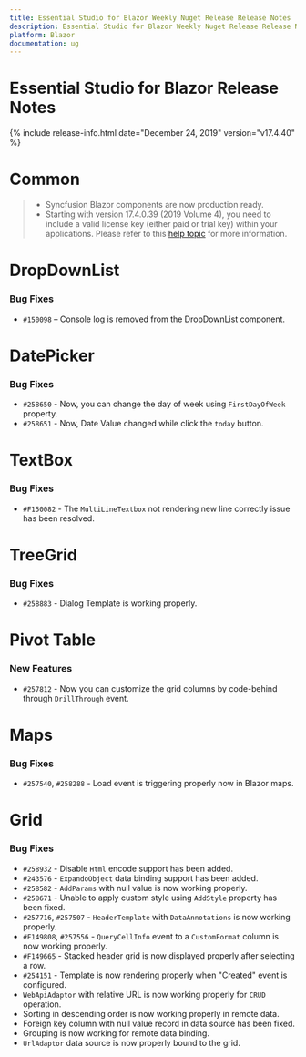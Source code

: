 ```yaml
---
title: Essential Studio for Blazor Weekly Nuget Release Release Notes  
description: Essential Studio for Blazor Weekly Nuget Release Release Notes  
platform: Blazor
documentation: ug
---
```


# Essential Studio for Blazor  Release Notes  

{% include release-info.html date="December 24, 2019"  version="v17.4.40" %} 

# Common

> * Syncfusion Blazor components are now production ready.
> * Starting with version 17.4.0.39 (2019 Volume 4), you need to include a valid license key (either paid or trial key) within your applications. Please refer to this [help topic](https://help.syncfusion.com/common/essential-studio/licensing/license-key#blazor) for more information.

# DropDownList

### Bug Fixes

- `#150098` – Console log is removed from the DropDownList component.

# DatePicker

### Bug Fixes

- `#258650` - Now, you can change the day of week using `FirstDayOfWeek` property.
- `#258651` - Now, Date Value changed while click the `today` button.

# TextBox

### Bug Fixes

- `#F150082` - The `MultiLineTextbox` not rendering new line correctly issue has been resolved.

# TreeGrid

### Bug Fixes

- `#258883` - Dialog Template is working properly.

# Pivot Table

### New Features

- `#257812` - Now you can customize the grid columns by code-behind through `DrillThrough` event.

# Maps

### Bug Fixes

- `#257540`, `#258288` - Load event is triggering properly now in Blazor maps.

# Grid

### Bug Fixes

- `#258932` - Disable `Html` encode support has been added.
- `#243576` - `ExpandoObject` data binding support has been added.
- `#258582` - `AddParams` with null value is now working properly.
- `#258671` - Unable to apply custom style using `AddStyle` property has been fixed.
- `#257716`, `#257507` - `HeaderTemplate` with `DataAnnotations` is now working properly.
- `#F149808`, `#257556` - `QueryCellInfo` event to a `CustomFormat` column is now working properly.
- `#F149665` - Stacked header grid is now displayed properly after selecting a row.
- `#254151` - Template is now rendering properly when "Created" event is configured.
- `WebApiAdaptor` with relative URL is now working properly for `CRUD` operation.
- Sorting in descending order is now working properly in remote data.
- Foreign key column with null value record in data source has been fixed.
- Grouping is now working for remote data binding.
- `UrlAdaptor` data source is now properly bound to the grid.